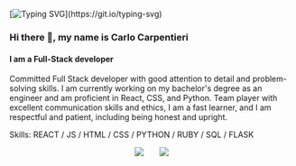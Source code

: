 [![Typing SVG](https://readme-typing-svg.herokuapp.com/?color=228B22&size=35&center=true&vCenter=true&width=1000&lines=Hello+World,+welcome+to+my+page+💻;)](https://git.io/typing-svg)

### Hi there 👋, my name is Carlo Carpentieri
#### I am a Full-Stack developer

Committed Full Stack developer with good attention to detail and problem-solving skills. I am currently working on my bachelor's degree as an engineer and am proficient in React, CSS, and Python. Team player with excellent communication skills and ethics, I am a fast learner, and I am respectful and patient, including being honest and upright.

Skills: REACT / JS / HTML / CSS / PYTHON / RUBY / SQL / FLASK

<div align="center" dir="auto" <img style="max-width: 100%;">
<img class="img" src="https://github-readme-stats.vercel.app/api/top-langs/?username=carluchocp&theme=react&layout=compact" />
&nbsp;
&nbsp;
&nbsp;
 <img class="img" src="https://github-readme-stats.vercel.app/api?username=carluchocp&show_icons=true&theme=react" />

</div>


